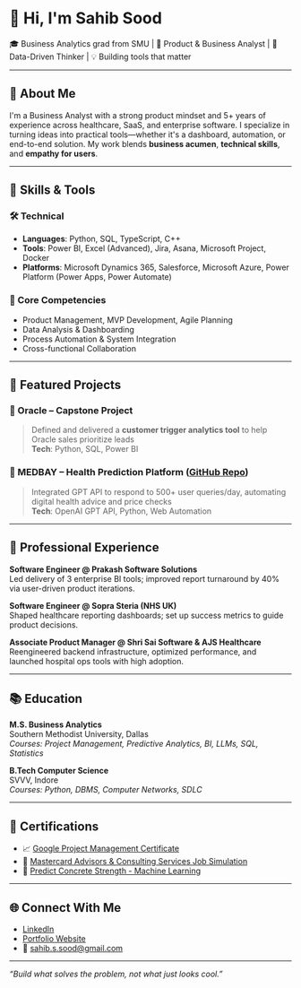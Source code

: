 # 👋 Hi, I'm Sahib Sood

🎓 Business Analytics grad from SMU | 💼 Product & Business Analyst | 🧠 Data-Driven Thinker | 💡 Building tools that matter

---

## 🚀 About Me

I'm a Business Analyst with a strong product mindset and 5+ years of experience across healthcare, SaaS, and enterprise software. I specialize in turning ideas into practical tools—whether it's a dashboard, automation, or end-to-end solution. My work blends **business acumen**, **technical skills**, and **empathy for users**.

---

## 🧠 Skills & Tools

### 🛠️ Technical
- **Languages**: Python, SQL, TypeScript, C++
- **Tools**: Power BI, Excel (Advanced), Jira, Asana, Microsoft Project, Docker
- **Platforms**: Microsoft Dynamics 365, Salesforce, Microsoft Azure, Power Platform (Power Apps, Power Automate)

### 💼 Core Competencies
- Product Management, MVP Development, Agile Planning
- Data Analysis & Dashboarding
- Process Automation & System Integration
- Cross-functional Collaboration

---

## 📂 Featured Projects

### 🔬 Oracle – Capstone Project
> Defined and delivered a **customer trigger analytics tool** to help Oracle sales prioritize leads  
**Tech**: Python, SQL, Power BI

### 💊 MEDBAY – Health Prediction Platform ([GitHub Repo](https://github.com/sahibsood4/MEDBAY))
> Integrated GPT API to respond to 500+ user queries/day, automating digital health advice and price checks  
**Tech**: OpenAI GPT API, Python, Web Automation

---

## 💼 Professional Experience

**Software Engineer @ Prakash Software Solutions**  
Led delivery of 3 enterprise BI tools; improved report turnaround by 40% via user-driven product iterations.

**Software Engineer @ Sopra Steria (NHS UK)**  
Shaped healthcare reporting dashboards; set up success metrics to guide product decisions.

**Associate Product Manager @ Shri Sai Software & AJS Healthcare**  
Reengineered backend infrastructure, optimized performance, and launched hospital ops tools with high adoption.

---

## 📚 Education

**M.S. Business Analytics**  
Southern Methodist University, Dallas  
_Courses: Project Management, Predictive Analytics, BI, LLMs, SQL, Statistics_

**B.Tech Computer Science**  
SVVV, Indore  
_Courses: Python, DBMS, Computer Networks, SDLC_

---

## 📜 Certifications

- 📈 [Google Project Management Certificate](https://coursera.org/share/73fda246aaf2f8a79aac946744585101)
- 🧪 [Mastercard Advisors & Consulting Services Job
Simulation](https://forage-uploads-prod.s3.amazonaws.com/completion-certificates/mfxGwGDp6WkQmtmTf/DZxgGgvMB6cEtEyJg_mfxGwGDp6WkQmtmTf_tMLpWz2AfKKnBrTPy_1744855709117_completion_certificate.pdf)
- 🧠 [Predict Concrete Strength - Machine Learning](https://hicounselor.com/certificate/verify/MTI4MzE3MzIy)

---

## 🌐 Connect With Me

- [LinkedIn](https://www.linkedin.com/in/sahibsood/)
- [Portfolio Website](https://sahibsood4.github.io)
- 📧 sahib.s.sood@gmail.com

---

_“Build what solves the problem, not what just looks cool.”_
